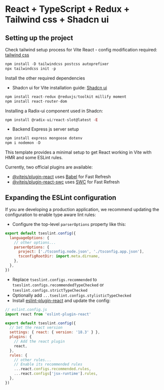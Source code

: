 # React + TypeScript + Redux + Tailwind css + Shadcn ui 

## Setting up the project
Check tailwind setup process for Vite React - config modification required: [tailwind css](https://tailwindcss.com/docs/guides/vite)
```js
npm install -D tailwindcss postcss autoprefixer
npx tailwindcss init -p
```

Install the other required dependencies
- Shadcn ui for Vite installation guide: [Shadcn ui](https://ui.shadcn.com/docs/installation/vite)
```js
npm install react-redux @reduxjs/toolkit millify moment
npm install react-router-dom
```

Installing a Radix-ui component used in Shadcn:
```js
npm install @radix-ui/react-slot@latest -E 
```

- Backend Express js server setup
```js
npm install express mongoose dotenv
npm i nodemon -D
```

This template provides a minimal setup to get React working in Vite with HMR and some ESLint rules.

Currently, two official plugins are available:

- [@vitejs/plugin-react](https://github.com/vitejs/vite-plugin-react/blob/main/packages/plugin-react/README.md) uses [Babel](https://babeljs.io/) for Fast Refresh
- [@vitejs/plugin-react-swc](https://github.com/vitejs/vite-plugin-react-swc) uses [SWC](https://swc.rs/) for Fast Refresh

## Expanding the ESLint configuration

If you are developing a production application, we recommend updating the configuration to enable type aware lint rules:

- Configure the top-level `parserOptions` property like this:

```js
export default tseslint.config({
  languageOptions: {
    // other options...
    parserOptions: {
      project: ['./tsconfig.node.json', './tsconfig.app.json'],
      tsconfigRootDir: import.meta.dirname,
    },
  },
})
```

- Replace `tseslint.configs.recommended` to `tseslint.configs.recommendedTypeChecked` or `tseslint.configs.strictTypeChecked`
- Optionally add `...tseslint.configs.stylisticTypeChecked`
- Install [eslint-plugin-react](https://github.com/jsx-eslint/eslint-plugin-react) and update the config:

```js
// eslint.config.js
import react from 'eslint-plugin-react'

export default tseslint.config({
  // Set the react version
  settings: { react: { version: '18.3' } },
  plugins: {
    // Add the react plugin
    react,
  },
  rules: {
    // other rules...
    // Enable its recommended rules
    ...react.configs.recommended.rules,
    ...react.configs['jsx-runtime'].rules,
  },
})
```
